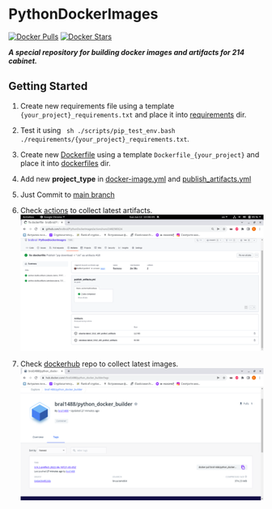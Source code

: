 
# PythonDockerImages

[![Docker Pulls](https://badgen.net/docker/pulls/bral1488/python_docker_builder?icon=docker&label=pulls)](https://hub.docker.com/repository/docker/bral1488/python_docker_builder/)
[![Docker Stars](https://badgen.net/docker/stars/bral1488/python_docker_builder?icon=docker&label=stars)](https://hub.docker.com/repository/docker/bral1488/python_docker_builder/)


***A special repository for building docker images and artifacts for 214 cabinet.***


Getting Started
-------------

1. Create new requirements file using a template ```{your_project}_requirements.txt``` and place it into [requirements](requirements) dir.


2. Test it using ``` sh ./scripts/pip_test_env.bash ./requirements/{your_project}_requirements.txt```.


3. Create new [Dockerfile](https://docs.docker.com/build/building/packaging/#:~:text=A%20Dockerfile%20is%20a%20text,Description) using a template ```Dockerfile_{your_project}``` and place it into [dockerfiles](dockerfiles) dir.


4. Add new **project_type** in [docker-image.yml](.github%2Fworkflows%2Fdocker-image.yml) and [publish_artifacts.yml](.github%2Fworkflows%2Fpublish_artifacts.yml)


5. Just Commit to [main branch](https://github.com/bralbral/PythonDockerImages/tree/main)


6. Check [actions](https://github.com/bralbral/PythonDockerImages/actions) to collect latest artifacts.
  ![Alt text](artifacts.png?raw=true "artifacts")


7. Check [dockerhub](https://hub.docker.com/r/bral1488/python_docker_builder/tags) repo to collect latest images.
  ![Alt text](dockerhub.png?raw=true "dockerhub")

